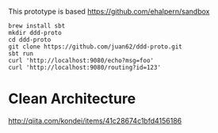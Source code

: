 This prototype is based https://github.com/ehalpern/sandbox

```
brew install sbt
mkdir ddd-proto
cd ddd-proto
git clone https://github.com/juan62/ddd-proto.git
sbt run
curl 'http://localhost:9080/echo?msg=foo'
curl 'http://localhost:9080/routing?id=123'
```

# Clean Architecture

http://qiita.com/kondei/items/41c28674c1bfd4156186
